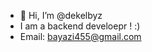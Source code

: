 - 👋 Hi, I’m @dekelbyz
- I am a backend develoepr ! :)
- 
  Email: bayazi455@gmail.com

<!---
dekelbyz/dekelbyz is a ✨ special ✨ repository because its `README.md` (this file) appears on your GitHub profile.
You can click the Preview link to take a look at your changes.
--->
